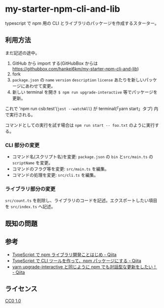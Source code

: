 # my-starter-npm-cli-and-lib

typescript で npm 用の CLI とライブラリのパッケージを作成するスターター。

## 利用方法

まだ記述の途中。

1. GitHub から import する(GitHubBox からは https://githubbox.com/hankei6km/my-starter-npm-cli-and-lib)
1. fork
1. `package.json` の `name` `version` `description` `license` あたりを新しいパッケージにあわせて変更。
1. 新しい terminal を開き `$ npm run upgrade-interactive` 等でパッケージを更新。

これで 'npm run csb:test'(`jest --watchAll`) が terminal(「yarn start」タブ) 内で実行される。

コマンドとしての実行を試す場合は `npm run start -- foo.txt` のように実行する。

### CLI 部分の変更

- コマンド名(スクリプト名)を変更: `package.json` の `bin` と`src/main.ts` の `scriptName` を変更。
- コマンドのフラグ等を変更: `src/main.ts` を編集。
- コマンドの処理を変更: `src/cli.ts` を編集。

### ライブラリ部分の変更

`src/count.ts` を削除し、ライブラリのコードを記述。エクスポートしたい項目を `src/index.ts` へ記述。

## 既知の問題

## 参考

- [TypeScript で npm ライブラリ開発ことはじめ - Qiita](https://qiita.com/saltyshiomix/items/d889ba79978dadba63fd)
- [TypeScript で CLI ツールを作って、npm パッケージにする - Qiita](https://qiita.com/suzuki_sh/items/f3349efbfe1bdfc0c634)
- [yarn upgrade-interactive と同じように npm でも対話型な更新をしたい！ - Qiita](https://qiita.com/kotarella1110/items/08afeb61d493829711eb)

## ライセンス

[CC0 1.0](http://creativecommons.org/publicdomain/zero/1.0/deed.ja)
